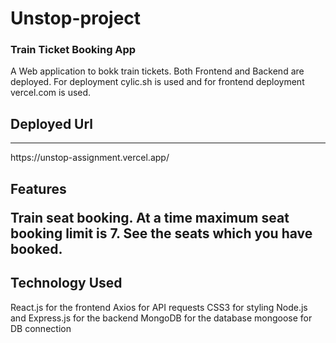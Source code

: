 # Unstop-project

<h3>Train Ticket Booking App</h3>


A Web application to bokk train tickets.
Both Frontend and Backend are deployed. For deployment cylic.sh is used and for frontend deployment vercel.com is used.

<h2>Deployed Url</h2>
<hr></hr>
https://unstop-assignment.vercel.app/


<h2>Features</hr>

Train seat booking.
At a time maximum seat booking limit is 7.
See the seats which you have booked.



<h2>Technology Used</h2>

React.js for the frontend
Axios for API requests
CSS3 for styling
Node.js and Express.js for the backend
MongoDB for the database
mongoose for DB connection
